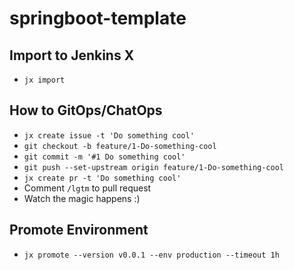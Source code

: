 # springboot-template

## Import to Jenkins X
- `jx import`

## How to GitOps/ChatOps
- `jx create issue -t 'Do something cool'`
- `git checkout -b feature/1-Do-something-cool`
- `git commit -m '#1 Do something cool'`
- `git push --set-upstream origin feature/1-Do-something-cool`
- `jx create pr -t 'Do something cool'`
- Comment `/lgtm` to pull request
- Watch the magic happens :)

## Promote Environment
- `jx promote --version v0.0.1 --env production --timeout 1h`